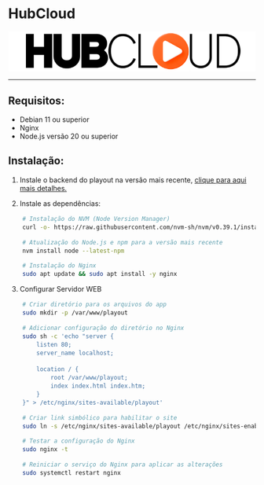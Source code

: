 # HubCloud

<picture>
  <source media="(prefers-color-scheme: dark)" srcset="/docs/images/logo-dark.png">
  <img alt="Text changing depending on mode. Light: 'So light!' Dark: 'So dark!'" src="/docs/images/logo-light.png">
</picture>

---

## Requisitos:

- Debian 11 ou superior
- Nginx
- Node.js versão 20 ou superior


## Instalação:

1. Instale o backend do playout na versão mais recente, [clique para aqui mais detalhes.](https://github.com/ffplayout/ffplayout/blob/master/docs/install.md)

2. Instale as dependências:
```bash
    # Instalação do NVM (Node Version Manager)
    curl -o- https://raw.githubusercontent.com/nvm-sh/nvm/v0.39.1/install.sh | bash
```
```bash
    # Atualização do Node.js e npm para a versão mais recente
    nvm install node --latest-npm
```
```bash
    # Instalação do Nginx
    sudo apt update && sudo apt install -y nginx
```

3. Configurar Servidor WEB

```bash
    # Criar diretório para os arquivos do app
    sudo mkdir -p /var/www/playout
```
```bash
    # Adicionar configuração do diretório no Nginx
    sudo sh -c 'echo "server {
        listen 80;
        server_name localhost;

        location / {
            root /var/www/playout;
            index index.html index.htm;
        }
    }" > /etc/nginx/sites-available/playout'
```
```bash
    # Criar link simbólico para habilitar o site
    sudo ln -s /etc/nginx/sites-available/playout /etc/nginx/sites-enabled/
```
```bash
    # Testar a configuração do Nginx
    sudo nginx -t
```
```bash
    # Reiniciar o serviço do Nginx para aplicar as alterações
    sudo systemctl restart nginx
```

